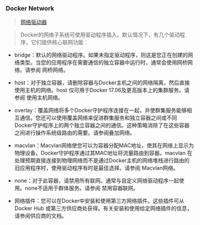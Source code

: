 
### Docker Network
> [网络驱动器](https://docs.docker.com/network/)

> Docker的网络子系统可使用驱动程序插入。默认情况下，有几个驱动程序，它们提供核心联网功能：

- bridge：默认的网络驱动程序。如果未指定驱动程序，则这是您正在创建的网络类型。当您的应用程序在需要通信的独立容器中运行时，通常会使用网桥网络。请参阅 网桥网络。

- host：对于独立容器，请删除容器与Docker主机之间的网络隔离，然后直接使用主机的网络。host 仅可用于Docker 17.06及更高版本上的集群服务。请参阅 使用主机网络。

- overlay：覆盖网络将多个Docker守护程序连接在一起，并使群集服务能够相互通信。您还可以使用覆盖网络来促进群集服务和独立容器之间或不同Docker守护程序上的两个独立容器之间的通信。这种策略消除了在这些容器之间进行操作系统级路由的需要。请参阅叠加网络。

- macvlan：Macvlan网络使您可以为容器分配MAC地址，使其在网络上显示为物理设备。Docker守护程序通过其MAC地址将流量路由到容器。macvlan 在处理预期直接连接到物理网络而不是通过Docker主机的网络堆栈进行路由的旧应用程序时，使用驱动程序有时是最佳选择。请参阅 Macvlan网络。

- none：对于此容器，请禁用所有联网。通常与自定义网络驱动程序一起使用。none不适用于群体服务。请参阅 禁用容器联网。

- 网络插件：您可以在Docker中安装和使用第三方网络插件。这些插件可从 Docker Hub 或第三方供应商处获得。有关安装和使用给定网络插件的信息，请参阅供应商的文档。

